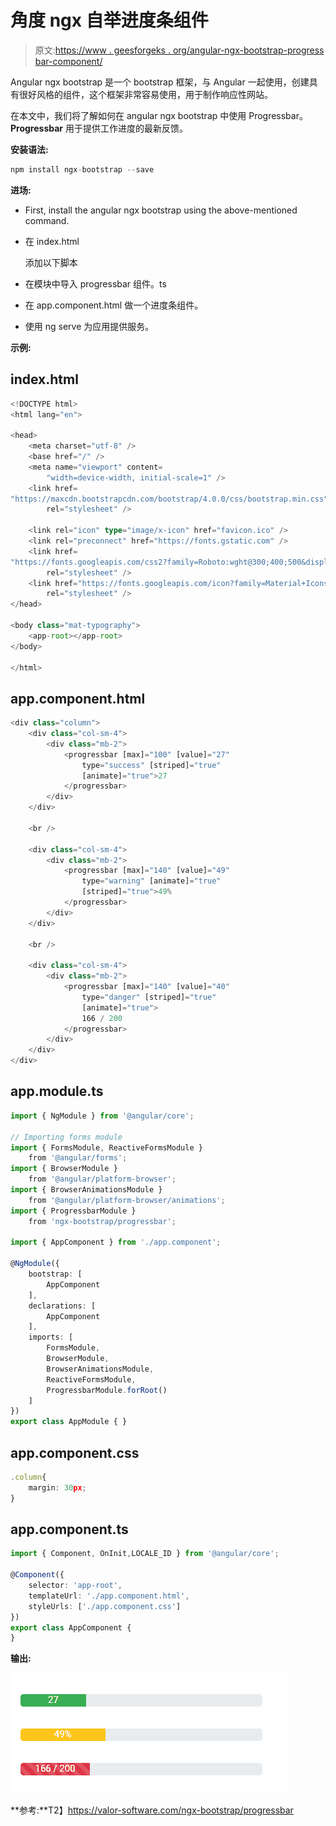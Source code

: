 # 角度 ngx 自举进度条组件

> 原文:[https://www . geesforgeks . org/angular-ngx-bootstrap-progress bar-component/](https://www.geeksforgeeks.org/angular-ngx-bootstrap-progressbar-component/)

Angular ngx bootstrap 是一个 bootstrap 框架，与 Angular 一起使用，创建具有很好风格的组件，这个框架非常容易使用，用于制作响应性网站。

在本文中，我们将了解如何在 angular ngx bootstrap 中使用 Progressbar。 **Progressbar** 用于提供工作进度的最新反馈。

**安装语法:**

```ts
npm install ngx-bootstrap --save
```

**进场:**

*   First, install the angular ngx bootstrap using the above-mentioned command.

*   在 index.html

    > <link href="”https://maxcdn.bootstrapcdn.com/bootstrap/4.0.0/css/bootstrap.min.css”" rel="”stylesheet”">

    添加以下脚本
*   在模块中导入 progressbar 组件。ts
*   在 app.component.html 做一个进度条组件。
*   使用 ng serve 为应用提供服务。

**示例:**

## index.html

```ts
<!DOCTYPE html>
<html lang="en">

<head>
    <meta charset="utf-8" />
    <base href="/" />
    <meta name="viewport" content=
        "width=device-width, initial-scale=1" />
    <link href=
"https://maxcdn.bootstrapcdn.com/bootstrap/4.0.0/css/bootstrap.min.css"
        rel="stylesheet" />

    <link rel="icon" type="image/x-icon" href="favicon.ico" />
    <link rel="preconnect" href="https://fonts.gstatic.com" />
    <link href=
"https://fonts.googleapis.com/css2?family=Roboto:wght@300;400;500&display=swap"
        rel="stylesheet" />
    <link href="https://fonts.googleapis.com/icon?family=Material+Icons" 
        rel="stylesheet" />
</head>

<body class="mat-typography">
    <app-root></app-root>
</body>

</html>
```

## app.component.html

```ts
<div class="column">
    <div class="col-sm-4">
        <div class="mb-2">
            <progressbar [max]="100" [value]="27" 
                type="success" [striped]="true" 
                [animate]="true">27
            </progressbar>
        </div>
    </div>

    <br />

    <div class="col-sm-4">
        <div class="mb-2">
            <progressbar [max]="140" [value]="49" 
                type="warning" [animate]="true" 
                [striped]="true">49%
            </progressbar>
        </div>
    </div>

    <br />

    <div class="col-sm-4">
        <div class="mb-2">
            <progressbar [max]="140" [value]="40" 
                type="danger" [striped]="true" 
                [animate]="true">
                166 / 200
            </progressbar>
        </div>
    </div>
</div>
```

## app.module.ts

```ts
import { NgModule } from '@angular/core';

// Importing forms module
import { FormsModule, ReactiveFormsModule }
    from '@angular/forms';
import { BrowserModule }
    from '@angular/platform-browser';
import { BrowserAnimationsModule }
    from '@angular/platform-browser/animations';
import { ProgressbarModule }
    from 'ngx-bootstrap/progressbar';

import { AppComponent } from './app.component';

@NgModule({
    bootstrap: [
        AppComponent
    ],
    declarations: [
        AppComponent
    ],
    imports: [
        FormsModule,
        BrowserModule,
        BrowserAnimationsModule,
        ReactiveFormsModule,
        ProgressbarModule.forRoot()
    ]
})
export class AppModule { }
```

## app.component.css

```ts
.column{
    margin: 30px;
}
```

## app.component.ts

```ts
import { Component, OnInit,LOCALE_ID } from '@angular/core';

@Component({
    selector: 'app-root',
    templateUrl: './app.component.html',
    styleUrls: ['./app.component.css']
})
export class AppComponent {
}
```

**输出:**

![](img/2b985558de0dc3bae8a9534f3f45278f.png)

**参考:**T2】https://valor-software.com/ngx-bootstrap/progressbar